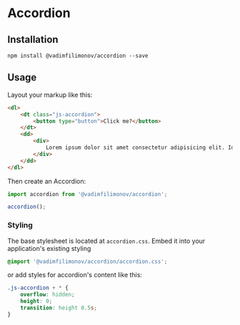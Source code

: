 # Accordion

## Installation

```
npm install @vadimfilimonov/accordion --save
```

## Usage

Layout your markup like this:

``` html
<dl>
    <dt class="js-accordion">
        <button type="button">Click me?</button>
    </dt>
    <dd>
        <div>
            Lorem ipsum dolor sit amet consectetur adipisicing elit. Id, itaque quisquam?
        </div>
    </dd>
</dl>
```

Then create an Accordion:

``` javascript
import accordion from '@vadimfilimonov/accordion';

accordion();
```

### Styling

The base stylesheet is located at `accordion.css`. Embed it into your application's existing styling

``` css
@import '@vadimfilimonov/accordion/accordion.css';
```

or add styles for accordion's content like this:

``` css
.js-accordion + * {
    overflow: hidden;
    height: 0;
    transition: height 0.5s;
}
```
